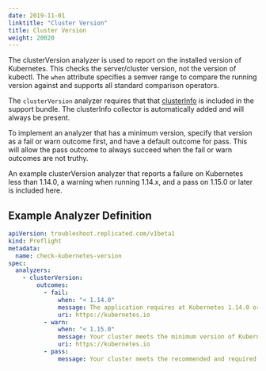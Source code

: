 ```yaml
---
date: 2019-11-01
linktitle: "Cluster Version"
title: Cluster Version
weight: 20020
---
```


The clusterVersion analyzer is used to report on the installed version of Kubernetes. This checks the server/cluster version, not the version of kubectl. The `when` attribute specifies a semver range to compare the running version against and supports all standard comparison operators.

The `clusterVersion` analyzer requires that that [clusterInfo](../../collectors/cluster-info) is included in the support bundle. The clusterInfo collector is automatically added and will always be present.

To implement an analyzer that has a minimum version, specify that version as a fail or warn outcome first, and have a default outcome for pass. This will allow the pass outcome to always succeed when the fail or warn outcomes are not truthy.

An example clusterVersion analyzer that reports a failure on Kubernetes less than 1.14.0, a warning when running 1.14.x, and a pass on 1.15.0 or later is included here.

## Example Analyzer Definition

```yaml
apiVersion: troubleshoot.replicated.com/v1beta1
kind: Preflight
metadata:
  name: check-kubernetes-version
spec:
  analyzers:
    - clusterVersion:
        outcomes:
          - fail:
              when: "< 1.14.0"
              message: The application requires at Kubernetes 1.14.0 or later, and recommends 1.15.0.
              uri: https://kubernetes.io
          - warn:
              when: "< 1.15.0"
              message: Your cluster meets the minimum version of Kubernetes, but we recommend you update to 1.15.0 or later.
              uri: https://kubernetes.io
          - pass:
              message: Your cluster meets the recommended and required versions of Kubernetes.
```
